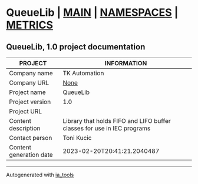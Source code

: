 # QueueLib | [MAIN] | [NAMESPACES] | [METRICS]  

## QueueLib, 1.0 project documentation

| PROJECT | INFORMATION |
| ---- | ---- |
| Company name            | TK Automation |  
| Company URL             | [None](None) |  
| Project name            | QueueLib |  
| Project version         | 1.0 |  
| Project URL             | []() |  
| Content description     | Library that holds FIFO and LIFO buffer classes for use in IEC programs |  
| Contact person          | Toni Kucic |  
| Content generation date | 2023-02-20T20:41:21.2040487 |  

---
Autogenerated with [ia_tools](https://github.com/tkucic/ia_tools)  

[MAIN]: index_st.md
[NAMESPACES]: docs/ns/nsList_st.md
[METRICS]: docs/metrics_st.md
